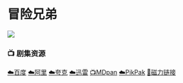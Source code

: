 # 冒险兄弟
![](/image/venture-bros.jpg)

### 📺 剧集资源

[☁️百度](https://pan.baidu.com/s/1X5FMNC5axj97-e8X_IHvlA?pwd=679y)  [☁️阿里](https://www.aliyundrive.com/s/zaxFsM9c3AH)  [☁️夸克](https://pan.quark.cn/s/7995937e6150)  [☁️迅雷](https://pan.xunlei.com/s/VNnhA3JuVPA98SCZPniViEZ6A1?pwd=tr5i#)  [📺MDpan](https://pan.mdsub.top/%E5%86%92%E9%99%A9%E5%85%84%E5%BC%9F)  [☁️PikPak](https://mypikpak.com/s/VNmWMUUmmCE_NoqgzYSNddm3o1) [🧲磁力链接](magnet:?xt=urn:btih:e09782a89d83e36146621d70c5819b199d8ccf97)